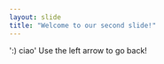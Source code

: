 ```yaml
---
layout: slide
title: "Welcome to our second slide!"
---
```

':) ciao'
Use the left arrow to go back!
